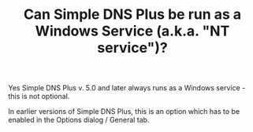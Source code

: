 ﻿---
title: Can Simple DNS Plus be run as a Windows Service (a.k.a. "NT service")?
category: 5
frontpage: false
comments: true
created-utc: 2019-01-01
modified-utc: 2021-11-01
---
<p>Yes Simple DNS Plus v. 5.0 and later always runs as a Windows service - this is not optional.</p>
<p>In earlier versions of Simple DNS Plus, this is an option which has to be enabled in the Options dialog / General tab.</p>